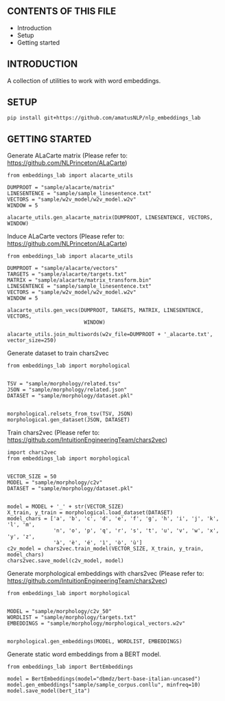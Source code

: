 CONTENTS OF THIS FILE
---------------------

*   Introduction
*   Setup
*   Getting started

INTRODUCTION
------------

A collection of utilities to work with word embeddings.

SETUP
-----
```
pip install git+https://github.com/amatusNLP/nlp_embeddings_lab
```

GETTING STARTED
---------------
Generate ALaCarte matrix (Please refer to: https://github.com/NLPrinceton/ALaCarte)
```
from embeddings_lab import alacarte_utils

DUMPROOT = "sample/alacarte/matrix"
LINESENTENCE = "sample/sample_linesentence.txt"
VECTORS = "sample/w2v_model/w2v_model.w2v"
WINDOW = 5

alacarte_utils.gen_alacarte_matrix(DUMPROOT, LINESENTENCE, VECTORS, WINDOW)
```

Induce ALaCarte vectors (Please refer to: https://github.com/NLPrinceton/ALaCarte)
```
from embeddings_lab import alacarte_utils

DUMPROOT = "sample/alacarte/vectors"
TARGETS = "sample/alacarte/targets.txt"
MATRIX = "sample/alacarte/matrix_transform.bin"
LINESENTENCE = "sample/sample_linesentence.txt"
VECTORS = "sample/w2v_model/w2v_model.w2v"
WINDOW = 5

alacarte_utils.gen_vecs(DUMPROOT, TARGETS, MATRIX, LINESENTENCE, VECTORS,
                         WINDOW)

alacarte_utils.join_multiwords(w2v_file=DUMPROOT + '_alacarte.txt', vector_size=250)
```

Generate dataset to train chars2vec
```
from embeddings_lab import morphological


TSV = "sample/morphology/related.tsv"
JSON = "sample/morphology/related.json"
DATASET = "sample/morphology/dataset.pkl"


morphological.relsets_from_tsv(TSV, JSON)
morphological.gen_dataset(JSON, DATASET)
```

Train chars2vec (Please refer to: https://github.com/IntuitionEngineeringTeam/chars2vec)
```
import chars2vec
from embeddings_lab import morphological


VECTOR_SIZE = 50
MODEL = "sample/morphology/c2v"
DATASET = "sample/morphology/dataset.pkl"


model = MODEL + '_' + str(VECTOR_SIZE)
X_train, y_train = morphological.load_dataset(DATASET)
model_chars = ['a', 'b', 'c', 'd', 'e', 'f', 'g', 'h', 'i', 'j', 'k', 'l', 'm',
               'n', 'o', 'p', 'q', 'r', 's', 't', 'u', 'v', 'w', 'x', 'y', 'z',
               'à', 'è', 'é', 'ì', 'ò', 'ù']
c2v_model = chars2vec.train_model(VECTOR_SIZE, X_train, y_train, model_chars)
chars2vec.save_model(c2v_model, model)
```

Generate morphological embeddings with chars2vec (Please refer to: https://github.com/IntuitionEngineeringTeam/chars2vec)
```
from embeddings_lab import morphological


MODEL = "sample/morphology/c2v_50"
WORDLIST = "sample/morphology/targets.txt"
EMBEDDINGS = "sample/morphology/morphological_vectors.w2v"


morphological.gen_embeddings(MODEL, WORDLIST, EMBEDDINGS)
```

Generate static word embeddings from a BERT model.
```
from embeddings_lab import BertEmbeddings

model = BertEmbeddings(model="dbmdz/bert-base-italian-uncased")
model.gen_embeddings("sample/sample_corpus.conllu", minfreq=10)
model.save_model(bert_ita")
```
